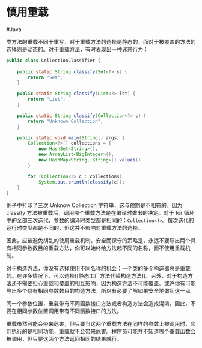 # 慎用重载
#Java 

类方法的重载不同于重写，对于重载方法的选择是静态的，而对于被覆盖的方法的选择则是动态的。对于重载方法，有时表现出一种迷惑行为：

```java
public class CollectionClassifier {
		
	public static String classify(Set<?> s) {
		return "Set";
	}

	public static String classify(List<?> lst) {
		return "List";
	}

	public static String classify(Collection<?> c) {
		return "Unknown Collection";
	}

	public static void main(String[] args) {
		Collection<?>[] collections = {
			new HashSet<String>(),
			new ArrayList<BigInteger>(),
			new HashMap<String, String>().values()
		}

		for (Collection<?> c : collections)
			System.out.println(classify(c));
	}
}
```

例子中打印了三次 Unknow Collection 字符串，这与预期是不相符的。因为 classify 方法被重载后，调用哪个重载方法是在编译时做出的决定。对于 for 循环中的全部三次迭代，参数的编译时类型都是相同的：`Collection<?>`。每次迭代的运行时类型都是不同的，但这并不影响对重载方法的选择。

因此，应该避免胡乱的使用重载机制。安全而保守的策略是，永远不要导出两个具有相同参数数目的重载方法，你可以始终给方法起不同的名称，而不使用重载机制。

对于构造方法，你没有选择使用不同名称的机会；一个类的多个构造器总是重载的。在许多情况下，可以选择[[静态工厂方法代替构造方法]]。另外，对于构造方法还不需要担心重载和覆盖的相互影响，因为构造方法不可能覆盖。或许你有可能导出多个具有相同参数数目的构造方法，所以有必要了解如果安全地做到这一点。

同一个参数位置，重载带有不同函数接口方法或者构造方法会造成混淆。因此，不要在相同参数位置调用带有不同函数接口的方法。

重载虽然可能会带来危害，但只要当这两个重载方法在同样的参数上被调用时，它们执行的是相同功能，重载就不会带来危害。程序员可能并不知道哪个重载函数会被调用，但只要这两个方法返回相同的结果就行。